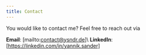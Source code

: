 ```yaml
---
title: Contact
---
```


You would like to contact me?
Feel free to reach out via

**Email**: [mailto:contact@ysndr.de]\\
**LinkedIn**: [https://linkedin.com/in/yannik.sander]
